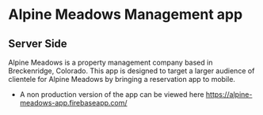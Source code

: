 # Alpine Meadows Management app

## Server Side

Alpine Meadows is a property management company based in Breckenridge, Colorado. This app is designed to target a larger audience of clientele for Alpine Meadows by bringing a reservation app to mobile.

* A non production version of the app can be viewed here https://alpine-meadows-app.firebaseapp.com/
